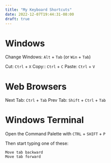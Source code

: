 ```yaml
---
title: "My Keyboard Shortcuts"
date: 2022-12-07T19:44:31-08:00
draft: true
---
```


# Windows

Change Windows: `Alt` + `Tab` (or `Win` + `Tab`)

Cut: `Ctrl` + `X`
Copy:: `Ctrl` + `C`
Paste: `Ctrl` + `V`

# Web Browsers

Next Tab: `Ctrl` + `Tab`
Prev Tab: `Shift` + `Ctrl` + `Tab`

# Windows Terminal

Open the Command Palette with `CTRL` + `SHIFT` + `P`

Then start typing one of these:

```
Move tab backward
Move tab forward
```

